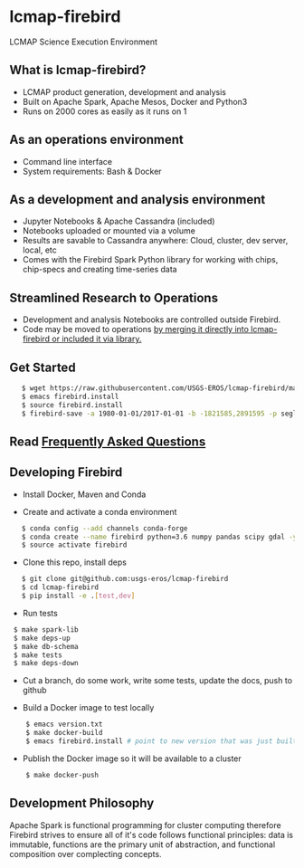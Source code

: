 # lcmap-firebird
LCMAP Science Execution Environment

## What is lcmap-firebird?
* LCMAP product generation, development and analysis
* Built on Apache Spark, Apache Mesos, Docker and Python3
* Runs on 2000 cores as easily as it runs on 1

## As an operations environment
* Command line interface
* System requirements: Bash & Docker

## As a development and analysis environment
* Jupyter Notebooks & Apache Cassandra (included)
* Notebooks uploaded or mounted via a volume 
* Results are savable to Cassandra anywhere: Cloud, cluster, dev server, local, etc
* Comes with the Firebird Spark Python library for working with chips, chip-specs and creating time-series data

## Streamlined Research to Operations
* Development and analysis Notebooks are controlled outside Firebird.
* Code may be moved to operations [by merging it directly into lcmap-firebird or included it via library.](#developing-firebird)


## Get Started
```bash
   $ wget https://raw.githubusercontent.com/USGS-EROS/lcmap-firebird/master/firebird.install.example -O firebird.install
   $ emacs firebird.install
   $ source firebird.install
   $ firebird-save -a 1980-01-01/2017-01-01 -b -1821585,2891595 -p seglength -p ccd -d 2014-01-01 
```

## Read [Frequently Asked Questions](faq.md)

## Developing Firebird

* Install Docker, Maven and Conda

* Create and activate a conda environment
```bash
   $ conda config --add channels conda-forge
   $ conda create --name firebird python=3.6 numpy pandas scipy gdal -y
   $ source activate firebird
```

* Clone this repo, install deps
```bash
   $ git clone git@github.com:usgs-eros/lcmap-firebird
   $ cd lcmap-firebird
   $ pip install -e .[test,dev]
```

* Run tests
```bash
 $ make spark-lib
 $ make deps-up
 $ make db-schema
 $ make tests
 $ make deps-down
```

* Cut a branch, do some work, write some tests, update the docs, push to github

* Build a Docker image to test locally
```bash
    $ emacs version.txt
    $ make docker-build
    $ emacs firebird.install # point to new version that was just built
```

* Publish the Docker image so it will be available to a cluster
```bash
    $ make docker-push
```

## Development Philosophy
Apache Spark is functional programming for cluster computing therefore
Firebird strives to ensure all of it's code follows functional principles:
data is immutable, functions are the primary unit of abstraction, and functional 
composition over complecting concepts.

